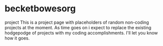 # becketbowesorg
project
This is a project page with placeholders of random non-coding projects at the moment. As time goes on i expect to replace the existing hodgepodge of projects with my coding accomplishments. I'll let you know how it goes.

